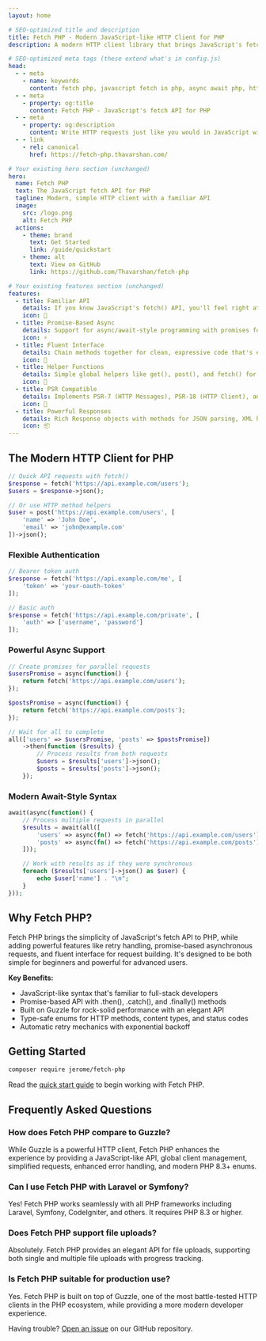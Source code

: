 ```yaml
---
layout: home

# SEO-optimized title and description
title: Fetch PHP - Modern JavaScript-like HTTP Client for PHP
description: A modern HTTP client library that brings JavaScript's fetch API experience to PHP with async/await patterns, promise-based API, and powerful retry mechanics.

# SEO-optimized meta tags (these extend what's in config.js)
head:
  - - meta
    - name: keywords
      content: fetch php, javascript fetch in php, async await php, http client php, promise based http, php http, guzzle alternative
  - - meta
    - property: og:title
      content: Fetch PHP - JavaScript's fetch API for PHP
  - - meta
    - property: og:description
      content: Write HTTP requests just like you would in JavaScript with PHP's Fetch API. Modern, simple HTTP client with a familiar API.
  - - link
    - rel: canonical
      href: https://fetch-php.thavarshan.com/

# Your existing hero section (unchanged)
hero:
  name: Fetch PHP
  text: The JavaScript fetch API for PHP
  tagline: Modern, simple HTTP client with a familiar API
  image:
    src: /logo.png
    alt: Fetch PHP
  actions:
    - theme: brand
      text: Get Started
      link: /guide/quickstart
    - theme: alt
      text: View on GitHub
      link: https://github.com/Thavarshan/fetch-php

# Your existing features section (unchanged)
features:
  - title: Familiar API
    details: If you know JavaScript's fetch() API, you'll feel right at home with Fetch PHP's intuitive interface.
    icon: 🚀
  - title: Promise-Based Async
    details: Support for async/await-style programming with promises for concurrent HTTP requests.
    icon: ⚡
  - title: Fluent Interface
    details: Chain methods together for clean, expressive code that's easy to read and maintain.
    icon: 🔗
  - title: Helper Functions
    details: Simple global helpers like get(), post(), and fetch() for quick and easy HTTP requests.
    icon: 🧰
  - title: PSR Compatible
    details: Implements PSR-7 (HTTP Messages), PSR-18 (HTTP Client), and PSR-3 (Logging) standards.
    icon: 🔄
  - title: Powerful Responses
    details: Rich Response objects with methods for JSON parsing, XML handling, and more.
    icon: 📦
---
```


<!-- The rest of your existing content starts here, properly formatted with Markdown -->

## The Modern HTTP Client for PHP

```php
// Quick API requests with fetch()
$response = fetch('https://api.example.com/users');
$users = $response->json();

// Or use HTTP method helpers
$user = post('https://api.example.com/users', [
    'name' => 'John Doe',
    'email' => 'john@example.com'
])->json();
```

### Flexible Authentication

```php
// Bearer token auth
$response = fetch('https://api.example.com/me', [
    'token' => 'your-oauth-token'
]);

// Basic auth
$response = fetch('https://api.example.com/private', [
    'auth' => ['username', 'password']
]);
```

### Powerful Async Support

```php
// Create promises for parallel requests
$usersPromise = async(function() {
    return fetch('https://api.example.com/users');
});

$postsPromise = async(function() {
    return fetch('https://api.example.com/posts');
});

// Wait for all to complete
all(['users' => $usersPromise, 'posts' => $postsPromise])
    ->then(function ($results) {
        // Process results from both requests
        $users = $results['users']->json();
        $posts = $results['posts']->json();
    });
```

### Modern Await-Style Syntax

```php
await(async(function() {
    // Process multiple requests in parallel
    $results = await(all([
        'users' => async(fn() => fetch('https://api.example.com/users')),
        'posts' => async(fn() => fetch('https://api.example.com/posts'))
    ]));

    // Work with results as if they were synchronous
    foreach ($results['users']->json() as $user) {
        echo $user['name'] . "\n";
    }
}));
```

## Why Fetch PHP?

Fetch PHP brings the simplicity of JavaScript's fetch API to PHP, while adding powerful features like retry handling, promise-based asynchronous requests, and fluent interface for request building. It's designed to be both simple for beginners and powerful for advanced users.

<div class="custom-block tip">
  <p><strong>Key Benefits:</strong></p>
  <ul>
    <li>JavaScript-like syntax that's familiar to full-stack developers</li>
    <li>Promise-based API with .then(), .catch(), and .finally() methods</li>
    <li>Built on Guzzle for rock-solid performance with an elegant API</li>
    <li>Type-safe enums for HTTP methods, content types, and status codes</li>
    <li>Automatic retry mechanics with exponential backoff</li>
  </ul>
</div>

## Getting Started

```bash
composer require jerome/fetch-php
```

Read the [quick start guide](/guide/quickstart) to begin working with Fetch PHP.

<!-- Add FAQ section for long-tail SEO keywords -->
## Frequently Asked Questions

### How does Fetch PHP compare to Guzzle?

While Guzzle is a powerful HTTP client, Fetch PHP enhances the experience by providing a JavaScript-like API, global client management, simplified requests, enhanced error handling, and modern PHP 8.3+ enums.

### Can I use Fetch PHP with Laravel or Symfony?

Yes! Fetch PHP works seamlessly with all PHP frameworks including Laravel, Symfony, CodeIgniter, and others. It requires PHP 8.3 or higher.

### Does Fetch PHP support file uploads?

Absolutely. Fetch PHP provides an elegant API for file uploads, supporting both single and multiple file uploads with progress tracking.

### Is Fetch PHP suitable for production use?

Yes. Fetch PHP is built on top of Guzzle, one of the most battle-tested HTTP clients in the PHP ecosystem, while providing a more modern developer experience.

<div class="custom-block warning">
  <p>Having trouble? <a href="https://github.com/Thavarshan/fetch-php/issues">Open an issue</a> on our GitHub repository.</p>
</div>
